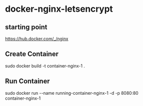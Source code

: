 # docker-nginx-letsencrypt

## starting point

https://hub.docker.com/_/nginx

## Create Container

sudo docker build -t container-nginx-1 .

## Run Container

sudo docker run --name running-container-nginx-1 -d -p 8080:80 container-nginx-1


